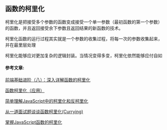 ##  函数的柯里化

柯里化是把接受多个参数的函数变成接受一个单一参数（最初函数的第一个参数）的函数，并且返回接受余下参数且返回结果的新函数的技术。    

柯里化函数的运行过程其实就是一个参数的收集过程，将每一次的参数收集起来，并在最里层处理    

柯里化能够应对更加复杂的逻辑封装。当情况变得多变，柯里化依然能够应付自如



####  参考文章:

[前端基础进阶（八）：深入详解函数的柯里化](https://www.jianshu.com/p/5e1899fe7d6b)

[函数柯里化（应用）](https://www.jianshu.com/p/4b293581a03f)

[简单理解JavaScript中的柯里化和反柯里化](https://juejin.im/post/58a5879e1b69e6006d1e8748)

[从一道面试题谈谈函数柯里化(Currying)](https://segmentfault.com/a/1190000008193605)

[掌握JavaScript函数的柯里化](https://segmentfault.com/a/1190000006096034)